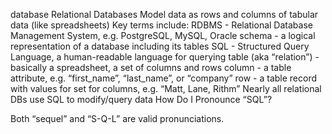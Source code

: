 database
Relational Databases
Model data as rows and columns of tabular data (like spreadsheets)
Key terms include:
RDBMS - Relational Database Management System, e.g. PostgreSQL, MySQL, Oracle
schema - a logical representation of a database including its tables
SQL - Structured Query Language, a human-readable language for querying
table (aka “relation”) - basically a spreadsheet, a set of columns and rows
column - a table attribute, e.g. “first_name”, “last_name”, or “company”
row - a table record with values for set for columns, e.g. “Matt, Lane, Rithm”
Nearly all relational DBs use SQL to modify/query data
How Do I Pronounce “SQL”?

Both “sequel” and “S-Q-L” are valid pronunciations.
